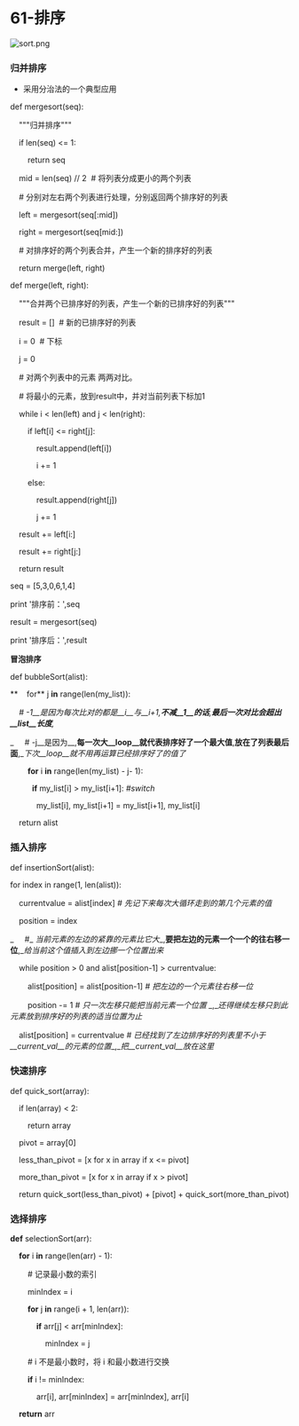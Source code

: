 # 61-排序

![sort.png](image/sort.png)

### **归并排序**

* 采用分治法的一个典型应用

def mergesort(seq):

    """归并排序"""

    if len(seq) <= 1:

        return seq

    mid = len(seq) // 2  # 将列表分成更小的两个列表

    # 分别对左右两个列表进行处理，分别返回两个排序好的列表

    left = mergesort(seq[:mid])

    right = mergesort(seq[mid:])

    # 对排序好的两个列表合并，产生一个新的排序好的列表

    return merge(left, right)

def merge(left, right):

    """合并两个已排序好的列表，产生一个新的已排序好的列表"""

    result = []  # 新的已排序好的列表

    i = 0  # 下标

    j = 0

    # 对两个列表中的元素 两两对比。

    # 将最小的元素，放到result中，并对当前列表下标加1

    while i < len(left) and j < len(right):

        if left[i] <= right[j]:

            result.append(left[i])

            i += 1

        else:

            result.append(right[j])

            j += 1

    result += left[i:]

    result += right[j:]

    return result

seq = [5,3,0,6,1,4]

print '排序前：',seq

result = mergesort(seq)

print '排序后：',result

**冒泡排序**

def bubbleSort(alist):

**    for** j **in** range(len(my_list)):

    _# -1__是因为每次比对的都是__i__与__i+1,__不减__1__的话__,__最后一次对比会超出__list__长度__,_

_     # -j__是因为__,__每一次大__loop__就代表排序好了一个最大值__,__放在了列表最后面__,__下次__loop__就不用再运算已经排序好了的值了_

        **for** i **in** range(len(my_list) - j- 1):

          **if** my_list[i] > my_list[i+1]: _#switch_

            my_list[i], my_list[i+1] = my_list[i+1], my_list[i]

    return alist

### **插入排序**

def insertionSort(alist):

for index in range(1, len(alist)):

    currentvalue = alist[index] _#_ _先记下来每次大循环走到的第几个元素的值_

    position = index

_     #_ _当前元素的左边的紧靠的元素比它大__,__要把左边的元素一个一个的往右移一位__,__给当前这个值插入到左边挪一个位置出来_

    while position > 0 and alist[position-1] > currentvalue:

        alist[position] = alist[position-1] _#_ _把左边的一个元素往右移一位_

        position -= 1 _#_ _只一次左移只能把当前元素一个位置_ _,__还得继续左移只到此元素放到排序好的列表的适当位置为止_

    alist[position] = currentvalue _#_ _已经找到了左边排序好的列表里不小于__current_val__的元素的位置__,__把__current_val__放在这里_

### **快速排序**

def quick_sort(array):

    if len(array) < 2:

        return array

    pivot = array[0]

    less_than_pivot = [x for x in array if x <= pivot]

    more_than_pivot = [x for x in array if x > pivot]

    return quick_sort(less_than_pivot) + [pivot] + quick_sort(more_than_pivot)

### **选择排序**

**def** selectionSort(arr):

    **for** i **in** range(len(arr) - 1):

        # 记录最小数的索引

        minIndex = i

        **for** j **in** range(i + 1, len(arr)):

            **if** arr[j] < arr[minIndex]:

                minIndex = j

        # i 不是最小数时，将 i 和最小数进行交换

        **if** i != minIndex:

            arr[i], arr[minIndex] = arr[minIndex], arr[i]

    **return** arr
